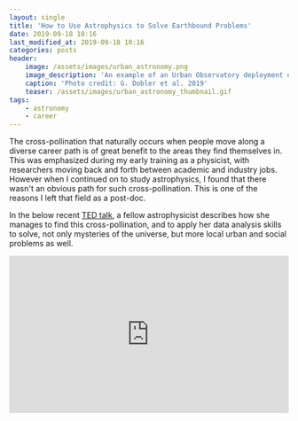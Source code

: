 ```yaml
---
layout: single
title: 'How to Use Astrophysics to Solve Earthbound Problems'
date: 2019-09-18 10:16
last_modified_at: 2019-09-18 10:16
categories: posts
header:
    image: /assets/images/urban_astronomy.png
    image_description: 'An example of an Urban Observatory deployment of a Visible Near-Infrared Hyperspectral camera'
    caption: 'Photo credit: G. Dobler et al. 2019'
    teaser: /assets/images/urban_astronomy_thumbnail.gif
tags:
    - astronomy
    - career
---
```


The cross-pollination that naturally occurs when people move along a diverse career path
is of great benefit to the areas they find themselves in.
This was emphasized during my early training as a physicist,
with researchers moving back and forth between academic and industry jobs.
However when I continued on to study astrophysics,
I found that there wasn't an obvious path for such cross-pollination.
This is one of the reasons I left that field as a post-doc.

In the below recent
[TED talk](https://www.ted.com/talks/federica_bianco_how_we_use_astrophysics_to_study_earthbound_problems),
a fellow astrophysicist describes how she manages to find this cross-pollination,
and to apply her data analysis skills to solve, not only mysteries of the universe,
but more local urban and social problems as well.

<div style="max-width:854px">
<div style="position:relative;height:0;padding-bottom:56.25%">
<iframe
src="https://embed.ted.com/talks/federica_bianco_how_we_use_astrophysics_to_study_earthbound_problems"
width="854"
height="480"
style="position:absolute;left:0;top:0;width:100%;height:100%"
frameborder="0"
scrolling="no"
allowfullscreen>
</iframe>
</div>
</div>
